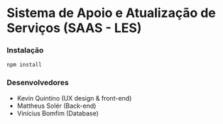 # Sistema de Apoio e Atualização de Serviços (SAAS - LES)

### Instalação
`npm install`

### Desenvolvedores
- Kevin Quintino (UX design & front-end)
- Mattheus Solér (Back-end)
- Vinícius Bomfim (Database)
